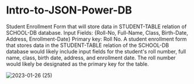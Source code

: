 # Intro-to-JSON-Power-DB
Student Enrollment Form that will store data in STUDENT-TABLE relation of SCHOOL-DB database.  Input Fields: {Roll-No, Full-Name, Class, Birth-Date, Address, Enrollment-Date}  Primary key: Roll No.
A student enrollment form that stores data in the STUDENT-TABLE relation of the SCHOOL-DB database would likely include input fields for the student's roll number, full name, class, birth date, address, and enrollment date. The roll number would likely be designated as the primary key for the table.


![2023-01-26 (25)](https://user-images.githubusercontent.com/120904182/214849411-e994e37b-e907-4f96-b912-662e6d240a29.png)
